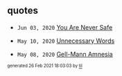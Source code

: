 ## quotes


* <code>Jun 03, 2020</code> [You Are Never Safe](2020-06-03T07-29-08-you-are-never-safe.md)

* <code>May 10, 2020</code> [Unnecessary Words](2020-05-10T09-44-37-unnecessary-words.md)
* <code>May 08, 2020</code> [Gell-Mann Amnesia](2020-05-08T09-08-00-gell-mann-amnesia.md)

<sup><sub>generated 26 Feb 2021 18:03:03 by <a href='https://github.com/senorprogrammer/til'>til</a></sub></sup>
